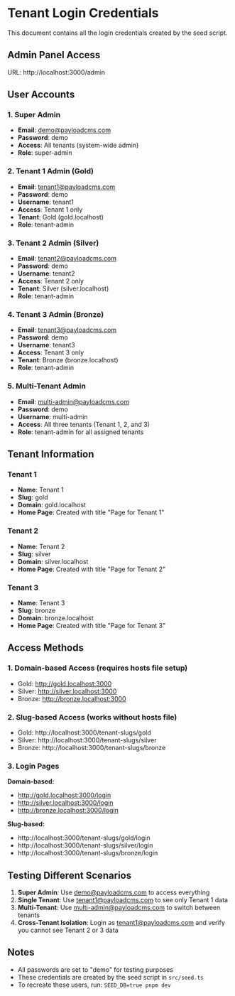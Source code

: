 # Tenant Login Credentials

This document contains all the login credentials created by the seed script.

## Admin Panel Access

URL: http://localhost:3000/admin

## User Accounts

### 1. Super Admin
- **Email**: demo@payloadcms.com
- **Password**: demo
- **Access**: All tenants (system-wide admin)
- **Role**: super-admin

### 2. Tenant 1 Admin (Gold)
- **Email**: tenant1@payloadcms.com
- **Password**: demo
- **Username**: tenant1
- **Access**: Tenant 1 only
- **Tenant**: Gold (gold.localhost)
- **Role**: tenant-admin

### 3. Tenant 2 Admin (Silver)
- **Email**: tenant2@payloadcms.com
- **Password**: demo
- **Username**: tenant2
- **Access**: Tenant 2 only
- **Tenant**: Silver (silver.localhost)
- **Role**: tenant-admin

### 4. Tenant 3 Admin (Bronze)
- **Email**: tenant3@payloadcms.com
- **Password**: demo
- **Username**: tenant3
- **Access**: Tenant 3 only
- **Tenant**: Bronze (bronze.localhost)
- **Role**: tenant-admin

### 5. Multi-Tenant Admin
- **Email**: multi-admin@payloadcms.com
- **Password**: demo
- **Username**: multi-admin
- **Access**: All three tenants (Tenant 1, 2, and 3)
- **Role**: tenant-admin for all assigned tenants

## Tenant Information

### Tenant 1
- **Name**: Tenant 1
- **Slug**: gold
- **Domain**: gold.localhost
- **Home Page**: Created with title "Page for Tenant 1"

### Tenant 2
- **Name**: Tenant 2
- **Slug**: silver
- **Domain**: silver.localhost
- **Home Page**: Created with title "Page for Tenant 2"

### Tenant 3
- **Name**: Tenant 3
- **Slug**: bronze
- **Domain**: bronze.localhost
- **Home Page**: Created with title "Page for Tenant 3"

## Access Methods

### 1. Domain-based Access (requires hosts file setup)
- Gold: http://gold.localhost:3000
- Silver: http://silver.localhost:3000
- Bronze: http://bronze.localhost:3000

### 2. Slug-based Access (works without hosts file)
- Gold: http://localhost:3000/tenant-slugs/gold
- Silver: http://localhost:3000/tenant-slugs/silver
- Bronze: http://localhost:3000/tenant-slugs/bronze

### 3. Login Pages
**Domain-based:**
- http://gold.localhost:3000/login
- http://silver.localhost:3000/login
- http://bronze.localhost:3000/login

**Slug-based:**
- http://localhost:3000/tenant-slugs/gold/login
- http://localhost:3000/tenant-slugs/silver/login
- http://localhost:3000/tenant-slugs/bronze/login

## Testing Different Scenarios

1. **Super Admin**: Use demo@payloadcms.com to access everything
2. **Single Tenant**: Use tenant1@payloadcms.com to see only Tenant 1 data
3. **Multi-Tenant**: Use multi-admin@payloadcms.com to switch between tenants
4. **Cross-Tenant Isolation**: Login as tenant1@payloadcms.com and verify you cannot see Tenant 2 or 3 data

## Notes

- All passwords are set to "demo" for testing purposes
- These credentials are created by the seed script in `src/seed.ts`
- To recreate these users, run: `SEED_DB=true pnpm dev`
